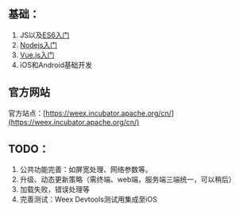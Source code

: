 ## 基础：

1. JS以及[ES6入门](http://es6.ruanyifeng.com/)
2. [Nodejs入门](http://www.runoob.com/nodejs/nodejs-tutorial.html)
3. [Vue.js入门](https://cn.vuejs.org/v2/guide/)
4. iOS和Android基础开发


## 官方网站

官方站点：[https://weex.incubator.apache.org/cn/](https://weex.incubator.apache.org/cn/)



## TODO：

1. 公共功能完善：如屏宽处理、网络参数等。
2. 升级、动态更新策略（需终端、web端，服务端三端统一，可以稍后）
3. 加载失败，错误处理等
4. 完善测试：Weex Devtools测试用集成至iOS